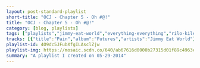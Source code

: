 ```yaml
---
layout: post-standard-playlist
short-title: "OCJ - Chapter 5 - Oh #@!"
title: "OCJ - Chapter 5 - Oh #@!"
category: [blog, playlists]
tags: ["playlists","jimmy-eat-world","everything-everything","rilo-kiley","electric-guest","islands","blink-182","dusty-springfield","eminem,-dina-rae","kanye-west,-consequence,-cam’ron","islands","beach-house","phantom-planet","mae","the-faint","mister-heavenly","willy-mason","the-get-up-kids","sufjan-stevens","the-xx","ricky-nelson","dashboard-confessional","harley-poe","the-streets"]
tracks: [{"title":"Pain","album":"Futures","artists":"Jimmy Eat World"},{"title":"Qwerty Finger","album":"Man Alive","artists":"Everything Everything"},{"title":"Paint's Peeling","album":"The Execution Of All Things","artists":"Rilo Kiley"},{"title":"American Daydream","album":"Mondo","artists":"Electric Guest"},{"title":"Heartbeat","album":"Vapours","artists":"Islands"},{"title":"Here's Your Letter","album":"blink-182 (explicit version) [Explicit Version]","artists":"blink-182"},{"title":"You Don't Have To Say You Love Me","album":"The Very Best Of Dusty Springfield","artists":"Dusty Springfield"},{"title":"Superman","album":"The Eminem Show","artists":"Eminem, Dina Rae"},{"title":"Gone","album":"Late Registration","artists":"Kanye West, Consequence, Cam’ron"},{"title":"No You Don't","album":"Vapours","artists":"Islands"},{"title":"Lazuli","album":"Bloom","artists":"Beach House"},{"title":"Big Brat","album":"Phantom Planet","artists":"Phantom Planet"},{"title":"This Time Is The Last Time - Donnie Vs Reggie Mix","album":"Destination: B Sides","artists":"Mae"},{"title":"Ballad Of A Paralysed Citizen","album":"Danse Macabre (Deluxe Edition) [Remastered]","artists":"The Faint"},{"title":"Bronx Sniper","album":"Out of Love","artists":"Mister Heavenly"},{"title":"Talk Me Down","album":"Don't Stop Now","artists":"Willy Mason"},{"title":"Overdue","album":"On A Wire","artists":"The Get Up Kids"},{"title":"I Walked","album":"The Age of Adz","artists":"Sufjan Stevens"},{"title":"Angels","album":"Coexist","artists":"The xx"},{"title":"Lonesome Town","album":"Greatest Love Songs","artists":"Ricky Nelson"},{"title":"Saints And Sailors","album":"The Places You Have Come To Fear The Most","artists":"Dashboard Confessional"},{"title":"It's Only the End of the World","album":"The Dead and the Naked","artists":"Harley Poe"},{"title":"Empty Cans","album":"A Grand Don't Come for Free","artists":"The Streets"}]
playlist-id: 4O9dc5JFubXfgILAsclZjw
playlist-img: https://mosaic.scdn.co/640/ab67616d0000b27315d01f89c4963e1bbb495697ab67616d0000b27334b8e3751ae1bc2b9ffe6699ab67616d0000b273c9c0fb3eb5330543b2768118ab67616d0000b273df56ae3c84cf9bfad3969511
summary: "A playlist I created on 05-29-2014"
---
```

